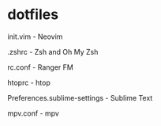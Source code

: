 # dotfiles

init.vim - Neovim

.zshrc - Zsh and Oh My Zsh

rc.conf - Ranger FM

htoprc - htop

Preferences.sublime-settings - Sublime Text

mpv.conf - mpv
